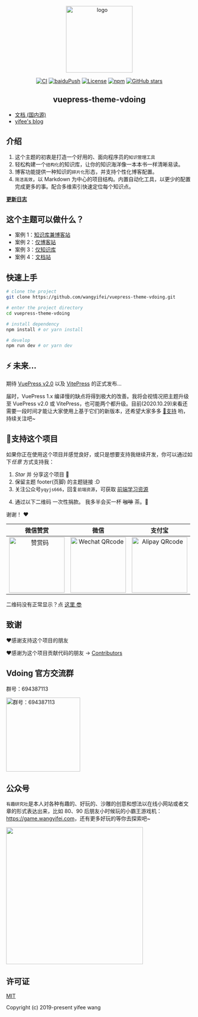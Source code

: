 <p align="center"><a href="https://wangyifei.com/" target="_blank" rel="noopener noreferrer"><img width="180" src="https://cdn.jsdelivr.net/gh/wangyifei/image_store/blog/20200409124835.png" alt="logo"></a></p>

<p align="center">
  <a href="https://github.com/wangyifei/vuepress-theme-vdoing/actions?query=workflow%3ACI"><img src="https://github.com/wangyifei/vuepress-theme-vdoing/workflows/CI/badge.svg" alt="CI"></a>
  <a href="https://github.com/wangyifei/vuepress-theme-vdoing/actions?query=workflow%3AbaiduPush"><img src="https://github.com/wangyifei/vuepress-theme-vdoing/workflows/baiduPush/badge.svg" alt="baiduPush"></a>
  <a href="https://github.com/wangyifei/vuepress-theme-vdoing/blob/master/LICENSE"><img src="https://img.shields.io/github/license/wangyifei/vuepress-theme-vdoing
" alt="License"></a>
  <a href="https://www.npmjs.com/package/vuepress-theme-vdoing"><img alt="npm" src="https://img.shields.io/npm/v/vuepress-theme-vdoing"></a>
  <a href="https://github.com/wangyifei/vuepress-theme-vdoing/stargazers"><img src="https://img.shields.io/github/stars/wangyifei/vuepress-theme-vdoing?logo=ReverbNation&logoColor=rgba(255,255,255,.6)" alt="GitHub stars"></a>

</p>

<h2 align="center">vuepress-theme-vdoing</h2>

- [文档 (国内源)](https://doc.wangyifei.com/)
- [yifee's blog](https://wangyifei.com/)

## 介绍

1. 这个主题的初衷是打造一个好用的、面向程序员的`知识管理工具`
2. 轻松构建一个`结构化`的知识库，让你的知识海洋像一本本书一样清晰易读。
3. 博客功能提供一种知识的`碎片化`形态，并支持个性化博客配置。
4. `简洁高效`，以 Markdown 为中心的项目结构。内置自动化工具，以更少的配置完成更多的事。配合多维索引快速定位每个知识点。

[**更新日志**](https://github.com/wangyifei/vuepress-theme-vdoing/releases)

## 这个主题可以做什么？

- 案例 1：[知识库兼博客站](https://wangyifei.com/)
- 案例 2：[仅博客站](https://wangyifei.github.io/vdoing-demo-blog/)
- 案例 3：[仅知识库](https://wangyifei.github.io/vdoing-demo-repository/)
- 案例 4：[文档站](https://wangyifei.github.io/vuepress-theme-vdoing-doc/)

## 快速上手

```bash
# clone the project
git clone https://github.com/wangyifei/vuepress-theme-vdoing.git

# enter the project directory
cd vuepress-theme-vdoing

# install dependency
npm install # or yarn install

# develop
npm run dev # or yarn dev
```

## ⚡️ 未来...

期待 [VuePress v2.0](https://github.com/vuepress/vuepress-next) 以及 [VitePress](https://github.com/vuejs/vitepress) 的正式发布...

届时，VuePress 1.x 编译慢的缺点将得到极大的改善。我将会视情况把主题升级至 VuePress v2.0 或 VitePress，也可能两个都升级。目前(2020.10.29)来看还需要一段时间才能让大家使用上基于它们的新版本，还希望大家多多 [:sparkling_heart:支持](https://doc.wangyifei.com/pages/1b12ed/) 哟，持续关注吧~

## :sparkling_heart:支持这个项目

如果你正在使用这个项目并感觉良好，或只是想要支持我继续开发，你可以通过如下*任意* 方式支持我：

1. _Star_ 并 分享这个项目 :rocket:
2. 保留主题 footer(页脚) 的主题链接 :D
3. 关注公众号`yqyjs666`，回复`前端资源`，可获取 [前端学习资源](https://github.com/wangyifei/blog-gitalk-comment/wiki/Front-end-Study)
<!-- 4. 轻轻点击一次页面广告 ✨ -->
4. 通过以下二维码 一次性捐款。 我多半会买一杯 ~~咖啡~~ 茶。:tea:

谢谢！ :heart:

|                                                   微信赞赏                                                   |                                                        微信                                                         |                                                       支付宝                                                        |
| :----------------------------------------------------------------------------------------------------------: | :-----------------------------------------------------------------------------------------------------------------: | :-----------------------------------------------------------------------------------------------------------------: |
| <img src="https://cdn.jsdelivr.net/gh/wangyifei/image_store/blog/20200523131533.jpg" alt="赞赏码" width=150> | <img src="https://cdn.jsdelivr.net/gh/wangyifei/image_store/blog/20200410113708.jpg" alt="Wechat QRcode" width=150> | <img src="https://cdn.jsdelivr.net/gh/wangyifei/image_store/blog/20200410113707.jpg" alt="Alipay QRcode" width=150> |

二维码没有正常显示？点 [这里 😎](https://doc.wangyifei.com/pages/1b12ed/)

## 致谢

:heart:感谢支持这个项目的朋友

:heart:感谢为这个项目贡献代码的朋友 → [Contributors](https://github.com/wangyifei/vuepress-theme-vdoing/graphs/contributors)

## Vdoing 官方交流群

群号：694387113

<img src="https://cdn.jsdelivr.net/gh/wangyifei/image_store/blog/20200712122307.jpg" alt="群号：694387113" width="200">

## 公众号

`有趣研究社`是本人对各种有趣的、好玩的、沙雕的创意和想法以在线小网站或者文章的形式表达出来，比如 80、90 后朋友小时候玩的小霸王游戏机：<https://game.wangyifei.com>，还有更多好玩的等你去探索吧~

<img src="https://cdn.jsdelivr.net/gh/wangyifei/image_store@master/blog/扫码_搜索联合传播样式-标准色版.1wp8gd1mhjhc.jpg"  style="width:370px;" />
<!-- <img src="https://cdn.jsdelivr.net/gh/wangyifei/image_store@master/blog/qrcode.zdqv9mlfc0g.jpg"  style="width:30%;" /> -->

## 许可证

[MIT](https://github.com/wangyifei/vuepress-theme-vdoing/blob/master/LICENSE)

Copyright (c) 2019-present yifee wang
